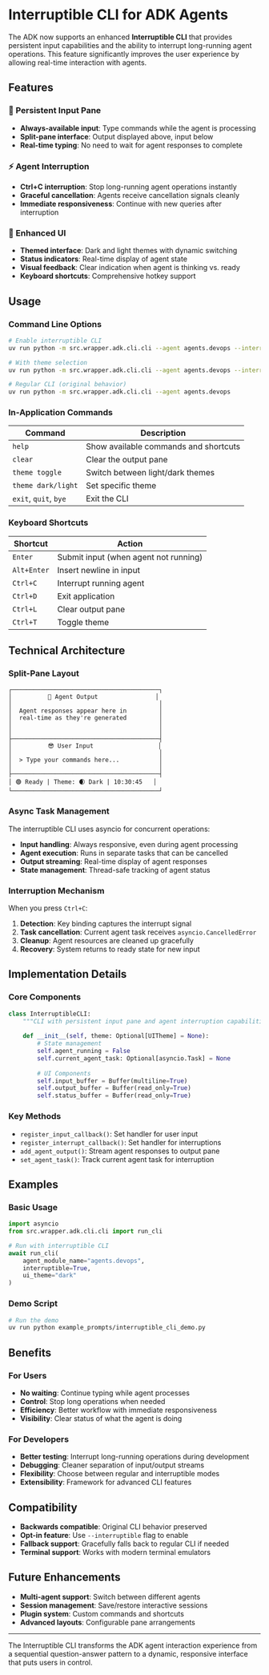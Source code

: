 # Interruptible CLI for ADK Agents

The ADK now supports an enhanced **Interruptible CLI** that provides persistent input capabilities and the ability to interrupt long-running agent operations. This feature significantly improves the user experience by allowing real-time interaction with agents.

## Features

### 🎯 Persistent Input Pane
- **Always-available input**: Type commands while the agent is processing
- **Split-pane interface**: Output displayed above, input below
- **Real-time typing**: No need to wait for agent responses to complete

### ⚡ Agent Interruption
- **Ctrl+C interruption**: Stop long-running agent operations instantly
- **Graceful cancellation**: Agents receive cancellation signals cleanly
- **Immediate responsiveness**: Continue with new queries after interruption

### 🎨 Enhanced UI
- **Themed interface**: Dark and light themes with dynamic switching
- **Status indicators**: Real-time display of agent state
- **Visual feedback**: Clear indication when agent is thinking vs. ready
- **Keyboard shortcuts**: Comprehensive hotkey support

## Usage

### Command Line Options

```bash
# Enable interruptible CLI
uv run python -m src.wrapper.adk.cli.cli --agent agents.devops --interruptible

# With theme selection
uv run python -m src.wrapper.adk.cli.cli --agent agents.devops --interruptible --theme dark

# Regular CLI (original behavior)
uv run python -m src.wrapper.adk.cli.cli --agent agents.devops
```

### In-Application Commands

| Command | Description |
|---------|-------------|
| `help` | Show available commands and shortcuts |
| `clear` | Clear the output pane |
| `theme toggle` | Switch between light/dark themes |
| `theme dark/light` | Set specific theme |
| `exit`, `quit`, `bye` | Exit the CLI |

### Keyboard Shortcuts

| Shortcut | Action |
|----------|--------|
| `Enter` | Submit input (when agent not running) |
| `Alt+Enter` | Insert newline in input |
| `Ctrl+C` | Interrupt running agent |
| `Ctrl+D` | Exit application |
| `Ctrl+L` | Clear output pane |
| `Ctrl+T` | Toggle theme |

## Technical Architecture

### Split-Pane Layout

```
┌─────────────────────────────────────────┐
│          🤖 Agent Output                │
│                                         │
│  Agent responses appear here in         │
│  real-time as they're generated         │
│                                         │
│                                         │
├─────────────────────────────────────────┤
│          😎 User Input                  │
│                                         │
│  > Type your commands here...           │
│                                         │
├─────────────────────────────────────────┤
│ 🟢 Ready | Theme: 🌒 Dark | 10:30:45   │
└─────────────────────────────────────────┘
```

### Async Task Management

The interruptible CLI uses asyncio for concurrent operations:

- **Input handling**: Always responsive, even during agent processing
- **Agent execution**: Runs in separate tasks that can be cancelled
- **Output streaming**: Real-time display of agent responses
- **State management**: Thread-safe tracking of agent status

### Interruption Mechanism

When you press `Ctrl+C`:

1. **Detection**: Key binding captures the interrupt signal
2. **Task cancellation**: Current agent task receives `asyncio.CancelledError`
3. **Cleanup**: Agent resources are cleaned up gracefully
4. **Recovery**: System returns to ready state for new input

## Implementation Details

### Core Components

```python
class InterruptibleCLI:
    """CLI with persistent input pane and agent interruption capabilities."""
    
    def __init__(self, theme: Optional[UITheme] = None):
        # State management
        self.agent_running = False
        self.current_agent_task: Optional[asyncio.Task] = None
        
        # UI Components  
        self.input_buffer = Buffer(multiline=True)
        self.output_buffer = Buffer(read_only=True)
        self.status_buffer = Buffer(read_only=True)
```

### Key Methods

- `register_input_callback()`: Set handler for user input
- `register_interrupt_callback()`: Set handler for interruptions
- `add_agent_output()`: Stream agent responses to output pane
- `set_agent_task()`: Track current agent task for interruption

## Examples

### Basic Usage

```python
import asyncio
from src.wrapper.adk.cli.cli import run_cli

# Run with interruptible CLI
await run_cli(
    agent_module_name="agents.devops",
    interruptible=True,
    ui_theme="dark"
)
```

### Demo Script

```bash
# Run the demo
uv run python example_prompts/interruptible_cli_demo.py
```

## Benefits

### For Users
- **No waiting**: Continue typing while agent processes
- **Control**: Stop long operations when needed
- **Efficiency**: Better workflow with immediate responsiveness
- **Visibility**: Clear status of what the agent is doing

### For Developers
- **Better testing**: Interrupt long-running operations during development
- **Debugging**: Cleaner separation of input/output streams
- **Flexibility**: Choose between regular and interruptible modes
- **Extensibility**: Framework for advanced CLI features

## Compatibility

- **Backwards compatible**: Original CLI behavior preserved
- **Opt-in feature**: Use `--interruptible` flag to enable
- **Fallback support**: Gracefully falls back to regular CLI if needed
- **Terminal support**: Works with modern terminal emulators

## Future Enhancements

- **Multi-agent support**: Switch between different agents
- **Session management**: Save/restore interactive sessions
- **Plugin system**: Custom commands and shortcuts
- **Advanced layouts**: Configurable pane arrangements

---

The Interruptible CLI transforms the ADK agent interaction experience from a sequential question-answer pattern to a dynamic, responsive interface that puts users in control. 